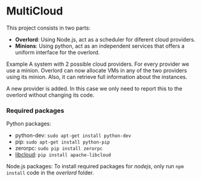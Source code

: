# MultiCloud

This project consists in two parts:

- **Overlord**: Using Node.js, act as a scheduler for diferent cloud providers.
- **Minions**: Using python, act as an independent services that offers a uniform interface for the overlord.

Example
A system with 2 possible cloud providers. For every provider we use a minion. Overlord can now allocate VMs in any of the two providers using its minion. Also, it can retrieve full information about the instances.

A new provider is added. In this case we only need to report this to the overlord without changing its code.

### Required packages

Python packages:

* python-dev: `sudo apt-get install python-dev`
* pip: `sudo apt-get install python-pip`
* zerorpc: `sudo pip install zerorpc`
* [libcloud](libcloud.apache.org): `pip install apache-libcloud`

Node.js packages:
To install required packages for *nodejs*, only run `npm install` code in the *overlord* folder.